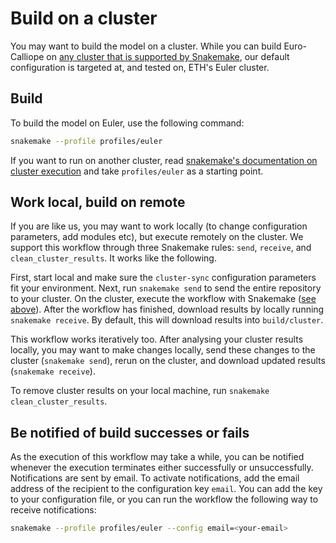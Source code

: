 # Build on a cluster

You may want to build the model on a cluster.
While you can build Euro-Calliope on [any cluster that is supported by Snakemake](https://snakemake.readthedocs.io/en/v8.10.7/tutorial/additional_features.html#cluster-or-cloud-execution), our default configuration is targeted at, and tested on, ETH's Euler cluster.

## Build

To build the model on Euler, use the following command:

```bash
snakemake --profile profiles/euler
```

If you want to run on another cluster, read [snakemake's documentation on cluster execution](https://snakemake.readthedocs.io/en/v8.10.7/tutorial/additional_features.html#cluster-or-cloud-execution) and take `profiles/euler` as a starting point.

## Work local, build on remote

If you are like us, you may want to work locally (to change configuration parameters, add modules etc), but execute remotely on the cluster.
We support this workflow through three Snakemake rules: `send`, `receive`, and `clean_cluster_results`.
It works like the following.

First, start local and make sure the `cluster-sync` configuration parameters fit your environment.
Next, run `snakemake send` to send the entire repository to your cluster.
On the cluster, execute the workflow with Snakemake ([see above](./build-remote.md#build-on-a-cluster)).
After the workflow has finished, download results by locally running `snakemake receive`.
By default, this will download results into `build/cluster`.

This workflow works iteratively too.
After analysing your cluster results locally, you may want to make changes locally, send these changes to the cluster (`snakemake send`), rerun on the cluster, and download updated results (`snakemake receive`).

To remove cluster results on your local machine, run `snakemake clean_cluster_results`.

## Be notified of build successes or fails

 As the execution of this workflow may take a while, you can be notified whenever the execution terminates either successfully or unsuccessfully.
 Notifications are sent by email.
 To activate notifications, add the email address of the recipient to the configuration key `email`.
 You can add the key to your configuration file, or you can run the workflow the following way to receive notifications:

```bash
snakemake --profile profiles/euler --config email=<your-email>
```
